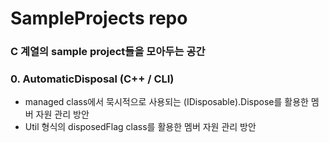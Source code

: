 
# SampleProjects repo
### C 계열의 sample project들을 모아두는 공간


### 0. AutomaticDisposal (C++ / CLI)
- managed class에서 묵시적으로 사용되는 (IDisposable).Dispose를 활용한 멤버 자원 관리 방안
- Util 형식의 disposedFlag class를 활용한 멤버 자원 관리 방안

